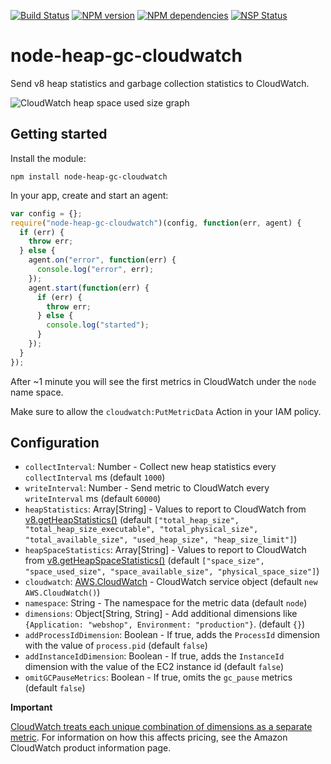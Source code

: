 [![Build Status](https://secure.travis-ci.org/michaelwittig/node-heap-gc-cloudwatch.png)](http://travis-ci.org/michaelwittig/node-heap-gc-cloudwatch)
[![NPM version](https://badge.fury.io/js/node-heap-gc-cloudwatch.png)](http://badge.fury.io/js/node-heap-gc-cloudwatch)
[![NPM dependencies](https://david-dm.org/michaelwittig/node-heap-gc-cloudwatch.png)](https://david-dm.org/michaelwittig/node-heap-gc-cloudwatch)
[![NSP Status](https://nodesecurity.io/orgs/michaelwittig/projects/62bc62e9-d4e2-42f8-9b38-25b530faf791/badge)](https://nodesecurity.io/orgs/michaelwittig/projects/62bc62e9-d4e2-42f8-9b38-25b530faf791)

# node-heap-gc-cloudwatch

Send v8 heap statistics and garbage collection statistics to CloudWatch.

![CloudWatch heap space used size graph](./graph.png?raw=true "CloudWatch heap space used size graph")

## Getting started

Install the module:

```
npm install node-heap-gc-cloudwatch
```

In your app, create and start an agent:

```javascript
var config = {};
require("node-heap-gc-cloudwatch")(config, function(err, agent) {
  if (err) {
    throw err;
  } else {
    agent.on("error", function(err) {
      console.log("error", err);
    });
    agent.start(function(err) {
      if (err) {
        throw err;
      } else {
        console.log("started");
      }
    });
  }
});
```

After ~1 minute you will see the first metrics in CloudWatch under the `node` name space.

Make sure to allow the `cloudwatch:PutMetricData` Action in your IAM policy.

## Configuration

* `collectInterval`: Number - Collect new heap statistics every `collectInterval` ms (default `1000`)
* `writeInterval`: Number - Send metric to CloudWatch every `writeInterval` ms (default `60000`)
* `heapStatistics`: Array[String] - Values to report to CloudWatch from [v8.getHeapStatistics()](https://nodejs.org/api/v8.html#v8_getheapstatistics) (default `["total_heap_size", "total_heap_size_executable", "total_physical_size", "total_available_size", "used_heap_size", "heap_size_limit"]`)
* `heapSpaceStatistics`: Array[String] - Values to report to CloudWatch from [v8.getHeapSpaceStatistics()](https://nodejs.org/api/v8.html#v8_getheapspacestatistics) (default `["space_size", "space_used_size", "space_available_size", "physical_space_size"]`)
* `cloudwatch`: [AWS.CloudWatch](http://docs.aws.amazon.com/AWSJavaScriptSDK/latest/AWS/CloudWatch.html#constructor-property) - CloudWatch service object (default `new AWS.CloudWatch()`)
* `namespace`: String - The namespace for the metric data (default `node`)
* `dimensions`: Object[String, String] - Add additional dimensions like `{Application: "webshop", Environment: "production"}`. (default `{}`)
* `addProcessIdDimension`: Boolean - If true, adds the `ProcessId` dimension with the value of `process.pid` (default `false`)
* `addInstanceIdDimension`: Boolean -  If true, adds the `InstanceId` dimension with the value of the EC2 instance id (default `false`)
* `omitGCPauseMetrics`: Boolean -  If true, omits the `gc_pause` metrics (default `false`)

**Important**

[CloudWatch treats each unique combination of dimensions as a separate metric](http://docs.aws.amazon.com/AmazonCloudWatch/latest/DeveloperGuide/cloudwatch_concepts.html#Dimension). For information on how this affects pricing, see the Amazon CloudWatch product information page.
